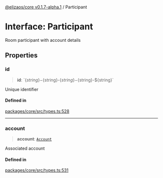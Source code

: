 [@elizaos/core v0.1.7-alpha.1](../index.md) / Participant

# Interface: Participant

Room participant with account details

## Properties

### id

> **id**: \`$\{string\}-$\{string\}-$\{string\}-$\{string\}-$\{string\}\`

Unique identifier

#### Defined in

[packages/core/src/types.ts:528](https://github.com/elizaOS/eliza/blob/main/packages/core/src/types.ts#L528)

---

### account

> **account**: [`Account`](Account.md)

Associated account

#### Defined in

[packages/core/src/types.ts:531](https://github.com/elizaOS/eliza/blob/main/packages/core/src/types.ts#L531)
